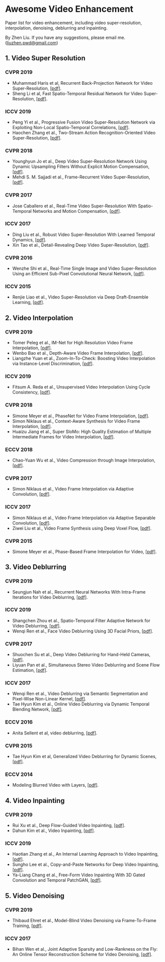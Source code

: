 # Awesome Video Enhancement

Paper list for video enhancement, including video super-resolution, interpolation, denoising, deblurring and inpainting.

By Zhen Liu. If you have any suggestions, please email me. (liuzhen.pwd@gmail.com) 

## 1. Video Super Resolution

### CVPR 2019

* Muhammad Haris et al, Recurrent Back-Projection Network for Video Super-Resolution, [[pdf\]](http://openaccess.thecvf.com/content_CVPR_2019/papers/Haris_Recurrent_Back-Projection_Network_for_Video_Super-Resolution_CVPR_2019_paper.pdf).
* Sheng Li et al, Fast Spatio-Temporal Residual Network for Video Super-Resolution, [[pdf\]](http://openaccess.thecvf.com/content_CVPR_2019/papers/Li_Fast_Spatio-Temporal_Residual_Network_for_Video_Super-Resolution_CVPR_2019_paper.pdf).

### ICCV 2019

* Peng Yi et al., Progressive Fusion Video Super-Resolution Network via Exploiting Non-Local Spatio-Temporal Correlations, [[pdf\]](http://openaccess.thecvf.com/content_ICCV_2019/papers/Yi_Progressive_Fusion_Video_Super-Resolution_Network_via_Exploiting_Non-Local_Spatio-Temporal_Correlations_ICCV_2019_paper.pdf).
* Haochen Zhang et al., Two-Stream Action Recognition-Oriented Video Super-Resolution, [[pdf\]](http://openaccess.thecvf.com/content_ICCV_2019/papers/Zhang_Two-Stream_Action_Recognition-Oriented_Video_Super-Resolution_ICCV_2019_paper.pdf).
  

### CVPR 2018

* Younghyun Jo et al., Deep Video Super-Resolution Network Using Dynamic Upsampling Filters Without Explicit Motion Compensation, [[pdf\]](http://openaccess.thecvf.com/content_cvpr_2018/papers/Jo_Deep_Video_Super-Resolution_CVPR_2018_paper.pdf).
* Mehdi S. M. Sajjadi et al., Frame-Recurrent Video Super-Resolution, [[pdf\]](http://openaccess.thecvf.com/content_cvpr_2018/papers/Sajjadi_Frame-Recurrent_Video_Super-Resolution_CVPR_2018_paper.pdf).

### CVPR 2017

* Jose Caballero et al., Real-Time Video Super-Resolution With Spatio-Temporal Networks and Motion Compensation, [[pdf\]](http://openaccess.thecvf.com/content_cvpr_2017/papers/Caballero_Real-Time_Video_Super-Resolution_CVPR_2017_paper.pdf).

### ICCV 2017

* Ding Liu et al., Robust Video Super-Resolution With Learned Temporal Dynamics, [[pdf\]](http://openaccess.thecvf.com/content_ICCV_2017/papers/Liu_Robust_Video_Super-Resolution_ICCV_2017_paper.pdf).
* Xin Tao et al., Detail-Revealing Deep Video Super-Resolution, [[pdf\]](http://openaccess.thecvf.com/content_ICCV_2017/papers/Tao_Detail-Revealing_Deep_Video_ICCV_2017_paper.pdf).

### CVPR 2016

* Wenzhe Shi et al., Real-Time Single Image and Video Super-Resolution Using an Efficient Sub-Pixel Convolutional Neural Network, [[pdf\]](http://openaccess.thecvf.com/content_cvpr_2016/papers/Shi_Real-Time_Single_Image_CVPR_2016_paper.pdf).

### ICCV 2015

* Renjie Liao et al., Video Super-Resolution via Deep Draft-Ensemble Learning, [[pdf\]](http://openaccess.thecvf.com/content_iccv_2015/papers/Liao_Video_Super-Resolution_via_ICCV_2015_paper.pdf).



## 2. Video Interpolation

### CVPR 2019

* Tomer Peleg et al., IM-Net for High Resolution Video Frame Interpolation, [[pdf\]](http://openaccess.thecvf.com/content_CVPR_2019/papers/Peleg_IM-Net_for_High_Resolution_Video_Frame_Interpolation_CVPR_2019_paper.pdf).
* Wenbo Bao et al., Depth-Aware Video Frame Interpolation, [[pdf\]](http://openaccess.thecvf.com/content_CVPR_2019/papers/Bao_Depth-Aware_Video_Frame_Interpolation_CVPR_2019_paper.pdf).
* Liangzhe Yuan et al., Zoom-In-To-Check: Boosting Video Interpolation via Instance-Level Discrimination, [[pdf\]](http://openaccess.thecvf.com/content_CVPR_2019/papers/Yuan_Zoom-In-To-Check_Boosting_Video_Interpolation_via_Instance-Level_Discrimination_CVPR_2019_paper.pdf).

### ICCV 2019

* Fitsum A. Reda et al., Unsupervised Video Interpolation Using Cycle Consistency, [[pdf\]](http://openaccess.thecvf.com/content_ICCV_2019/papers/Reda_Unsupervised_Video_Interpolation_Using_Cycle_Consistency_ICCV_2019_paper.pdf).

### CVPR 2018

* Simone Meyer et al., PhaseNet for Video Frame Interpolation, [[pdf\]](http://openaccess.thecvf.com/content_cvpr_2018/papers/Meyer_PhaseNet_for_Video_CVPR_2018_paper.pdf).
* Simon Niklaus et al., Context-Aware Synthesis for Video Frame Interpolation, [[pdf\]](http://openaccess.thecvf.com/content_cvpr_2018/papers/Niklaus_Context-Aware_Synthesis_for_CVPR_2018_paper.pdf).
* Huaizu Jiang et al., Super SloMo: High Quality Estimation of Multiple Intermediate Frames for Video Interpolation, [[pdf\]](http://openaccess.thecvf.com/content_cvpr_2018/papers/Jiang_Super_SloMo_High_CVPR_2018_paper.pdf).

### ECCV 2018

* Chao-Yuan Wu et al., Video Compression through Image Interpolation, [[pdf\]](http://openaccess.thecvf.com/content_ECCV_2018/papers/Chao-Yuan_Wu_Video_Compression_through_ECCV_2018_paper.pdf).

### CVPR 2017

* Simon Niklaus et al., Video Frame Interpolation via Adaptive Convolution, [[pdf\]]([pdf](http://openaccess.thecvf.com/content_cvpr_2017/papers/Niklaus_Video_Frame_Interpolation_CVPR_2017_paper.pdf)).

### ICCV 2017

* Simon Niklaus et al., Video Frame Interpolation via Adaptive Separable Convolution, [[pdf\]](http://openaccess.thecvf.com/content_ICCV_2017/papers/Niklaus_Video_Frame_Interpolation_ICCV_2017_paper.pdf).
* Ziwei Liu et al., Video Frame Synthesis using Deep Voxel Flow, [[pdf\]](http://openaccess.thecvf.com/content_ICCV_2017/papers/Liu_Video_Frame_Synthesis_ICCV_2017_paper.pdf).

### CVPR 2015

* Simone Meyer et al., Phase-Based Frame Interpolation for Video, [[pdf\]](http://openaccess.thecvf.com/content_cvpr_2015/papers/Meyer_Phase-Based_Frame_Interpolation_2015_CVPR_paper.pdf).



## 3. Video Deblurring

### CVPR 2019

* Seungjun Nah et al., Recurrent Neural Networks With Intra-Frame Iterations for Video Deblurring, [[pdf\]](http://openaccess.thecvf.com/content_CVPR_2019/papers/Nah_Recurrent_Neural_Networks_With_Intra-Frame_Iterations_for_Video_Deblurring_CVPR_2019_paper.pdf).

### ICCV 2019

* Shangchen Zhou et al., Spatio-Temporal Filter Adaptive Network for Video Deblurring, [[pdf\]](http://openaccess.thecvf.com/content_ICCV_2019/papers/Zhou_Spatio-Temporal_Filter_Adaptive_Network_for_Video_Deblurring_ICCV_2019_paper.pdf).
* Wenqi Ren et al., Face Video Deblurring Using 3D Facial Priors, [[pdf\]](http://openaccess.thecvf.com/content_ICCV_2019/papers/Ren_Face_Video_Deblurring_Using_3D_Facial_Priors_ICCV_2019_paper.pdf).

### CVPR 2017

* Shuochen Su et al., Deep Video Deblurring for Hand-Held Cameras, [[pdf\]](http://openaccess.thecvf.com/content_cvpr_2017/papers/Su_Deep_Video_Deblurring_CVPR_2017_paper.pdf).
* Liyuan Pan et al., Simultaneous Stereo Video Deblurring and Scene Flow Estimation, [[pdf\]](http://openaccess.thecvf.com/content_cvpr_2017/papers/Pan_Simultaneous_Stereo_Video_CVPR_2017_paper.pdf).

### ICCV 2017

* Wenqi Ren et al., Video Deblurring via Semantic Segmentation and Pixel-Wise Non-Linear Kernel, [[pdf\]](http://openaccess.thecvf.com/content_ICCV_2017/papers/Ren_Video_Deblurring_via_ICCV_2017_paper.pdf).
* Tae Hyun Kim et al., Online Video Deblurring via Dynamic Temporal Blending Network, [[pdf\]](http://openaccess.thecvf.com/content_ICCV_2017/papers/Kim_Online_Video_Deblurring_ICCV_2017_paper.pdf).

### ECCV 2016

* Anita Sellent et al, video deblurring, [[pdf\]](<https://arxiv.org/pdf/1607.08421.pdf>).

### CVPR 2015

* Tae Hyun Kim et al, Generalized Video Deblurring for Dynamic Scenes, [[pdf\]](http://openaccess.thecvf.com/content_cvpr_2015/papers/Kim_Generalized_Video_Deblurring_2015_CVPR_paper.pdf).

### ECCV 2014

* Modeling Blurred Video with Layers, [[pdf\]](<http://files.is.tue.mpg.de/black/papers/WulffECCV2014.pdf>).



## 4. Video Inpainting

### CVPR 2019

* Rui Xu et al., Deep Flow-Guided Video Inpainting, [[pdf\]](http://openaccess.thecvf.com/content_CVPR_2019/papers/Xu_Deep_Flow-Guided_Video_Inpainting_CVPR_2019_paper.pdf).
* Dahun Kim et al., Video Inpainting, [[pdf\]](http://openaccess.thecvf.com/content_CVPR_2019/papers/Kim_Deep_Video_Inpainting_CVPR_2019_paper.pdf).

### ICCV 2019

* Haotian Zhang et al., An Internal Learning Approach to Video Inpainting, [[pdf\]](http://openaccess.thecvf.com/content_ICCV_2019/papers/Zhang_An_Internal_Learning_Approach_to_Video_Inpainting_ICCV_2019_paper.pdf).
* Sungho Lee et al., Copy-and-Paste Networks for Deep Video Inpainting, [[pdf\]](http://openaccess.thecvf.com/content_ICCV_2019/papers/Lee_Copy-and-Paste_Networks_for_Deep_Video_Inpainting_ICCV_2019_paper.pdf).
* Ya-Liang Chang et al., Free-Form Video Inpainting With 3D Gated Convolution and Temporal PatchGAN, [[pdf\]](http://openaccess.thecvf.com/content_ICCV_2019/papers/Chang_Free-Form_Video_Inpainting_With_3D_Gated_Convolution_and_Temporal_PatchGAN_ICCV_2019_paper.pdf).

## 5. Video Denoising

### CVPR 2019

- Thibaud Ehret et al., Model-Blind Video Denoising via Frame-To-Frame Training, [[pdf\]](http://openaccess.thecvf.com/content_CVPR_2019/papers/Ehret_Model-Blind_Video_Denoising_via_Frame-To-Frame_Training_CVPR_2019_paper.pdf).

### ICCV 2017

- Bihan Wen et al., Joint Adaptive Sparsity and Low-Rankness on the Fly: An Online Tensor Reconstruction Scheme for Video Denoising, [[pdf\]](http://openaccess.thecvf.com/content_ICCV_2017/papers/Wen_Joint_Adaptive_Sparsity_ICCV_2017_paper.pdf).



